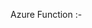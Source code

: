 Azure Function :-
<inline-video source="https://www.youtube.com/embed/S1CFQH9ttvY" width="auto" height="auto" />

<question source="question 2" />